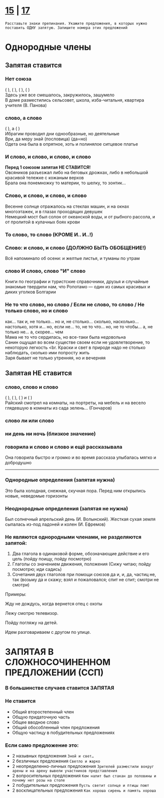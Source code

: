 # [15](https://github.com/sch1432/sch1432/blob/main/rus/ege/15.md) | [17](https://github.com/sch1432/sch1432/blob/main/rus/ege/17.md)

```
Расставьте знаки препинания. Укажите предложения, в которых нужно поставить ОДНУ запятую. Запишите номера этих предложений
```

# Однородные члены
## Запятая ставится
### Нет союза
( ), ( ), ( ), ( )
<br>
Здесь уже все смешалось, закружилось, зашумело
<br>
В доме разместились сельсовет, школа, изба-читальня, квартира учителя (В. Панова)
### слово, а слово
( ), а ( )
<br>
Ибрагим проводил дни однообразные, но деятельные
<br>
Ври, да меру знай (пословица) (да=но)
<br>
Одета она была в опрятное, хоть и полинялое ситцевое платье
<br>
### И слово, и слово, и слово, и слово
**Перед 1 союзом запятая НЕ СТАВИТСЯ!**
<br>
Овсяников разъезжал либо на беговых дрожках, либо в небольшой красивой тележке с кожаным верхов
<br>
Брала она понемножку то материи, то шелку, то зонтик…
### Слово, и слово, и слово, и слово
Весенне солнце отражалось на стеклах машин, и на окнах многоэтажек, и в глазах проходящих девушек
<br>
Немецкий мост был солон от океанской воды, и от рыбного рассола, и от пролитой в кулачных боях крови
### То слово, то слово (КРОМЕ И.. И..!)
### Слово: и слово, и слово (ДОЛЖНО БЫТЬ ОБОБЩЕНИЕ!)
Всё напоминало об осени: и желтые листья, и туманы по утрам
### слово И слово, слово "И" слово
Книги по географии и туристские справочники, друзья и случайные знакомые твердили нам, что Ропотамо — один из самых красивых и диких уголков Болгарии
### Не то что слово, но слово / Если не слово, то слово / Не только слово, но и слово
как… так и, не только… но и, не столько… сколько, насколько… настолько, хотя и… но, если не… то, не то что… но, не то чтобы… а, не только не… а, скорее… чем
<br>
Мама не то что сердилась, но все-таки была недовольна
<br>
Санин ощущал во всем существе своем если не удовлетворение, то некоторую легкость
<br.
Краски и свет в природе надо не столько наблюдать, сколько ими попросту жить
<br>
Заря бывает не только утренняя, но и вечерняя

## Запятая НЕ ставится
### слово, слово и слово
( ), ( ), ( ) и ( )
<br>
Райский смотрел на комнаты, на портреты, на мебель и на весело глядевшую в комнаты из сада зелень… (Гончаров)
### слово ли или слово
### ни день ни ночь (близкое значение)
### говорила и слово и слово и ещё рассказывала
Она говорила быстро и громко и во время рассказа улыбалась мягко и добродушно

---

### Однородные определения (запятая нужна)
Это была холодная, снежная, скучная пора. Перед ним открылись новые, неведомые горизонты
###  Неоднородные определения (запятая не нужна)
Был солнечный апрельский день (И. Волынский). Жесткая сухая земля сыпалась из-под ладоней и колен (И. Ефремов)

### Не являются однородными членами, не разделяются запятой:
1. Два глагола в одинаковой форме, обозначающие действие и его цель (пойду поищу, пойду посмотрю) 
2. Глаголы со значением движения, положения (Сижу читаю; пойду посмотрю; иди садись)
3. Сочетания двух глаголов при помощи союзов да и, и, да, частиц не, так (возьму да и скажу; взял и пожаловался; спит не спит; смотри не смотри)

Примеры:

Жду не дождусь, когда вернется отец с охоты

Лежу смотрю телевизор. 

Пойду погляжу на детей. 

Идем разговариваем с другом по улице.

# ЗАПЯТАЯ В СЛОЖНОСОЧИНЕННОМ ПРЕДЛОЖЕНИИ (ССП)
### В большинстве случаев ставится ЗАПЯТАЯ

### Не ставится
- Общий второстепенный член
- Общую придаточную часть
- Общее вводное слово
- Общий обособленный член предложения
- Общую частицу в побудительных предложениях

### Если само предложение это:
- 2 назывных предложения `Зной и свет…`
- 2 безличных предложения	`Светло и жарко`
- 2 неопределенно-личных предложения `Зрителей разместили вокруг арены и на арену вывели участников представления`
- 2 вопросительных предложения `Кем налит был стакан до половины и почему нет розы на столе`
- 2 побудительных предложения `Пусть светит солнце и птицы поют`
- 2 восклицательных предложения `Как хороша сирень и память хороша`
